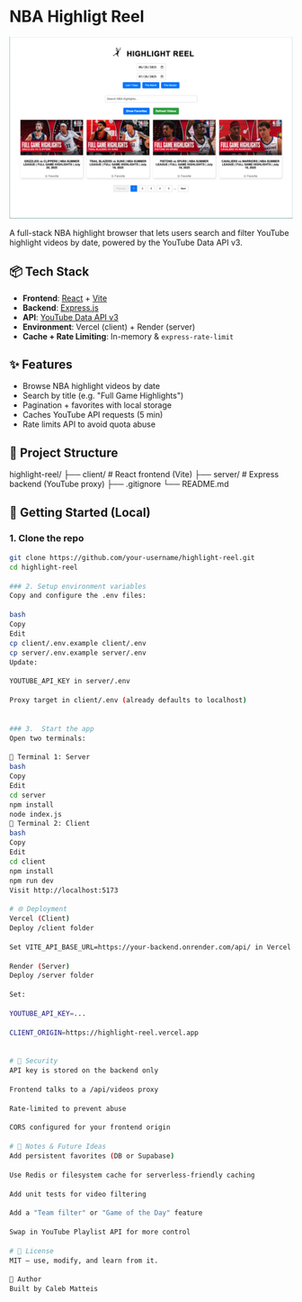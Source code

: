 # NBA Highligt Reel

![Highlight Reel Screenshot](./assets/screenshot.png)


A full-stack NBA highlight browser that lets users search and filter YouTube highlight videos by date, powered by the YouTube Data API v3.

## 📦 Tech Stack

- **Frontend**: [React](https://react.dev/) + [Vite](https://vitejs.dev/)
- **Backend**: [Express.js](https://expressjs.com/)
- **API**: [YouTube Data API v3](https://developers.google.com/youtube/v3)
- **Environment**: Vercel (client) + Render (server)
- **Cache + Rate Limiting**: In-memory & `express-rate-limit`

## ✨ Features

- Browse NBA highlight videos by date
- Search by title (e.g. "Full Game Highlights")
- Pagination + favorites with local storage
- Caches YouTube API requests (5 min)
- Rate limits API to avoid quota abuse

## 📂 Project Structure

highlight-reel/
├── client/ # React frontend (Vite)
├── server/ # Express backend (YouTube proxy)
├── .gitignore
└── README.md

## 🚀 Getting Started (Local)

### 1. Clone the repo

```bash
git clone https://github.com/your-username/highlight-reel.git
cd highlight-reel

### 2. Setup environment variables
Copy and configure the .env files:

bash
Copy
Edit
cp client/.env.example client/.env
cp server/.env.example server/.env
Update:

YOUTUBE_API_KEY in server/.env

Proxy target in client/.env (already defaults to localhost)


### 3.  Start the app
Open two terminals:

🔹 Terminal 1: Server
bash
Copy
Edit
cd server
npm install
node index.js
🔹 Terminal 2: Client
bash
Copy
Edit
cd client
npm install
npm run dev
Visit http://localhost:5173

# 🌐 Deployment
Vercel (Client)
Deploy /client folder

Set VITE_API_BASE_URL=https://your-backend.onrender.com/api/ in Vercel env settings

Render (Server)
Deploy /server folder

Set:

YOUTUBE_API_KEY=...

CLIENT_ORIGIN=https://highlight-reel.vercel.app


# 🔐 Security
API key is stored on the backend only

Frontend talks to a /api/videos proxy

Rate-limited to prevent abuse

CORS configured for your frontend origin

# 🧠 Notes & Future Ideas
Add persistent favorites (DB or Supabase)

Use Redis or filesystem cache for serverless-friendly caching

Add unit tests for video filtering

Add a "Team filter" or "Game of the Day" feature

Swap in YouTube Playlist API for more control

# 📄 License
MIT — use, modify, and learn from it.

💬 Author
Built by Caleb Matteis
